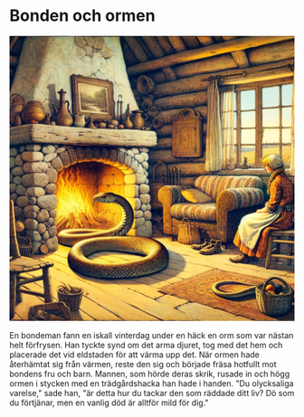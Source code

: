 # Bonden och ormen

<img src="09.png" width="512">

En bondeman fann en iskall vinterdag under en häck en orm som var nästan helt förfrysen. Han tyckte synd om det arma djuret, tog med det hem och placerade det vid eldstaden för att värma upp det. När ormen hade återhämtat sig från värmen, reste den sig och började fräsa hotfullt mot bondens fru och barn. Mannen, som hörde deras skrik, rusade in och högg ormen i stycken med en trädgårdshacka han hade i handen. "Du olycksaliga varelse," sade han, "är detta hur du tackar den som räddade ditt liv? Dö som du förtjänar, men en vanlig död är alltför mild för dig."